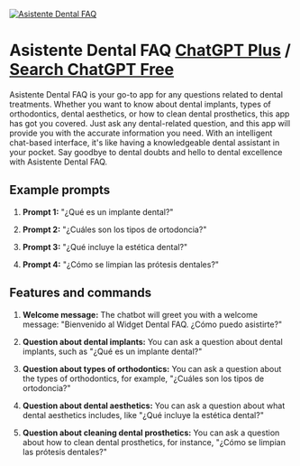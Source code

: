 
[![Asistente Dental FAQ](https://files.oaiusercontent.com/file-lyyGWti9lOlojz7KONZnE5OD?se=2123-10-16T09%3A06%3A38Z&sp=r&sv=2021-08-06&sr=b&rscc=max-age%3D31536000%2C%20immutable&rscd=attachment%3B%20filename%3D9245cb4f-220f-48ec-92b9-78860c3e5cc9.png&sig=0ipoGyvTYHjERT7Fn2vqM3WGyY7yMEDN6R3wqUI070s%3D)](https://chat.openai.com/g/g-oBfc4da17-asistente-dental-faq)

# Asistente Dental FAQ [ChatGPT Plus](https://chat.openai.com/g/g-oBfc4da17-asistente-dental-faq) / [Search ChatGPT Free](https://gptcall.net/index.html#/?search=Asistente%20Dental%20FAQ)

Asistente Dental FAQ is your go-to app for any questions related to dental treatments. Whether you want to know about dental implants, types of orthodontics, dental aesthetics, or how to clean dental prosthetics, this app has got you covered. Just ask any dental-related question, and this app will provide you with the accurate information you need. With an intelligent chat-based interface, it's like having a knowledgeable dental assistant in your pocket. Say goodbye to dental doubts and hello to dental excellence with Asistente Dental FAQ.

## Example prompts

1. **Prompt 1:** "¿Qué es un implante dental?"

2. **Prompt 2:** "¿Cuáles son los tipos de ortodoncia?"

3. **Prompt 3:** "¿Qué incluye la estética dental?"

4. **Prompt 4:** "¿Cómo se limpian las prótesis dentales?"

## Features and commands

1. **Welcome message:** The chatbot will greet you with a welcome message: "Bienvenido al Widget Dental FAQ. ¿Cómo puedo asistirte?"

2. **Question about dental implants:** You can ask a question about dental implants, such as "¿Qué es un implante dental?"

3. **Question about types of orthodontics:** You can ask a question about the types of orthodontics, for example, "¿Cuáles son los tipos de ortodoncia?"

4. **Question about dental aesthetics:** You can ask a question about what dental aesthetics includes, like "¿Qué incluye la estética dental?"

5. **Question about cleaning dental prosthetics:** You can ask a question about how to clean dental prosthetics, for instance, "¿Cómo se limpian las prótesis dentales?"


